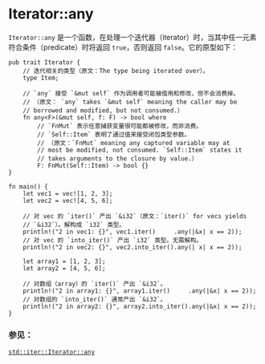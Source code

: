 # Iterator::any

`Iterator::any` 是一个函数，在处理一个迭代器（iterator）时，当其中任一元素符合条件（predicate）时将返回 `true`，否则返回 `false`。它的原型如下：

```rust,ignore
pub trait Iterator {
	// 迭代相关的类型（原文：The type being iterated over）。
    type Item;

	// `any` 接受 `&mut self` 作为调用者可能被借用和修改，但不会消费掉。
	// （原文： `any` takes `&mut self` meaning the caller may be
	// borrowed and modified, but not consumed.）
    fn any<F>(&mut self, f: F) -> bool where
		// `FnMut` 表示任意捕获变量很可能都被修改，而非消费。
		// `Self::Item` 表明了通过值来接受闭包类型参数。
        // （原文：`FnMut` meaning any captured variable may at 
		// most be modified, not consumed. `Self::Item` states it
		// takes arguments to the closure by value.）
        F: FnMut(Self::Item) -> bool {}
}
```

```rust,editable
fn main() {
    let vec1 = vec![1, 2, 3];
    let vec2 = vec![4, 5, 6];

    // 对 vec 的 `iter()` 产出 `&i32`（原文：`iter()` for vecs yields
    // `&i32`）。解构成 `i32` 类型。
    println!("2 in vec1: {}", vec1.iter()     .any(|&x| x == 2));
    // 对 vec 的 `into_iter()` 产出 `i32` 类型。无需解构。
    println!("2 in vec2: {}", vec2.into_iter().any(| x| x == 2));

    let array1 = [1, 2, 3];
    let array2 = [4, 5, 6];

    // 对数组（array）的 `iter()` 产出 `&i32`。
    println!("2 in array1: {}", array1.iter()     .any(|&x| x == 2));
    // 对数组的 `into_iter()` 通常产出 `&i32`。
    println!("2 in array2: {}", array2.into_iter().any(|&x| x == 2));
}
```

### 参见：

[`std::iter::Iterator::any`][any]

[any]: http://doc.rust-lang.org/std/iter/trait.Iterator.html#method.any
